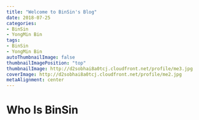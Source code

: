 ```yaml
---
title: "Welcome to BinSin's Blog"
date: 2018-07-25
categories:
- BinSin
- YongMin Bin
tags:
- BinSin
- YongMin Bin
autoThumbnailImage: false
thumbnailImagePosition: "top"
thumbnailImage: http://d2sobhai8a0tcj.cloudfront.net/profile/me3.jpg
coverImage: http://d2sobhai8a0tcj.cloudfront.net/profile/me2.jpg
metaAlignment: center
---
```


# Who Is BinSin
